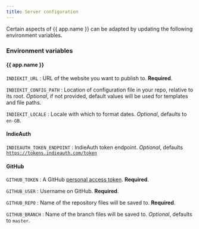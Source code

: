 ```yaml
---
title: Server configuration
---
```

Certain aspects of {{ app.name }} can be adapted by updating the following environment variables.

### Environment variables

#### {{ app.name }}

`INDIEKIT_URL`
: URL of the website you want to publish to. **Required**.

`INDIEKIT_CONFIG_PATH`
: Location of configuration file in your repo, relative to its root. *Optional*, if not provided, default values will be used for templates and file paths.

`INDIEKIT_LOCALE`
: Locale with which to format dates. *Optional*, defaults to `en-GB`.

#### IndieAuth

`INDIEAUTH_TOKEN_ENDPOINT`
: IndieAuth token endpoint. *Optional*, defaults [`https://tokens.indieauth.com/token`](https://tokens.indieauth.com/token)

#### GitHub

`GITHUB_TOKEN`
: A GitHub [personal access token](https://github.com/settings/tokens). **Required**.

`GITHUB_USER`
: Username on GitHub. **Required**.

`GITHUB_REPO`
: Name of the repository files will be saved to. **Required**.

`GITHUB_BRANCH`
: Name of the branch files will be saved to. *Optional*, defaults to `master`.
